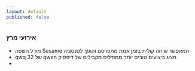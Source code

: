 ```yaml
---
layout: default
published: false
---
```



### אירועי מרץ

- מודל השפה Sesame המאפשר שיחה קולית בזמן אמת מתפרסם והופך לסנסציה
- qwq 32 של qwen מציג ביצועים טובים יותר ממודלים מקבילים של דיפסיק
-